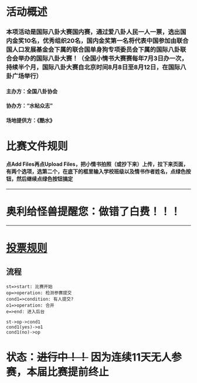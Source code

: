 # 活动概述

### 本项活动是国际八卦大赛国内赛，通过爱八卦人民一人一票，选出国内金奖10名，优秀组织20名，国内金奖第一名将代表中国参加由联合国人口发展基金会下属的联合国单身狗专项委员会下属的国际八卦联合会举办的国际八卦大赛！（全国小情书大赛赛每年7月3日办一次，持续半个月，国际八卦大赛自北京时间8月8日至8月12日，在国际八卦广场举行）

#### 主办方：全国八卦协会

#### 协办方：“水帖众志”

#### 场地提供方：《酷水》

# 比赛文件规则

#### 点Add Files再点Upload Files，把小情书拍照（或抄下来）上传，拉下来页面，有两个选项，选第二个，在底下的框里输入学校班级以及情书作者姓名，点绿色按钮，然后继续点绿色按钮搞定

----

# 奥利给怪兽提醒您：做错了白费！！！

----

# [投票规则](https://github.com/ds1302zs/codingwater/issues/1)

## 流程

```flow
st=>start: 比赛开始
op=>operation: 检测参赛提交
cond1=>condition: 有人提交?
o1=>operation: 合并
e=>end: 进入后台

st->op->cond1
cond1(yes)->o1
cond1(no)->op
```

# 状态：~~进行中！！~~ 因为连续11天无人参赛，本届比赛提前终止
